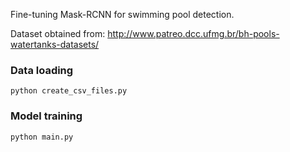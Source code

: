 Fine-tuning Mask-RCNN for swimming pool detection.

Dataset obtained from: http://www.patreo.dcc.ufmg.br/bh-pools-watertanks-datasets/

### Data loading 
```
python create_csv_files.py
```

### Model training
```
python main.py
```

